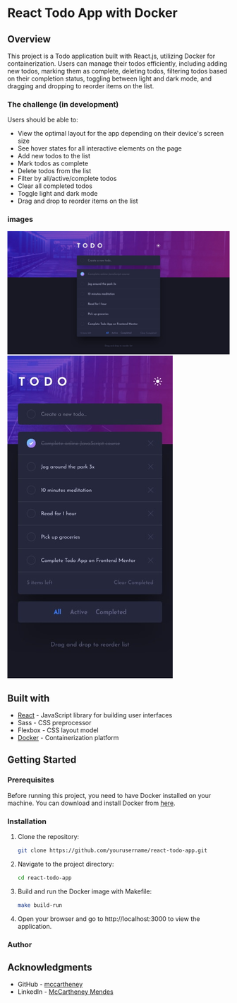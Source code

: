# React Todo App with Docker

## Overview

This project is a Todo application built with React.js, utilizing Docker for containerization. 
Users can manage their todos efficiently, including adding new todos, marking them as complete, deleting todos, filtering todos based on their completion status, toggling between light and dark mode, and dragging and dropping to reorder items on the list.

### The challenge (in development)


Users should be able to:

- View the optimal layout for the app depending on their device's screen size
- See hover states for all interactive elements on the page
- Add new todos to the list
- Mark todos as complete
- Delete todos from the list
- Filter by all/active/complete todos
- Clear all completed todos
- Toggle light and dark mode
- Drag and drop to reorder items on the list


### images

![](./design/desktop-design-dark.jpg)
![](./design/mobile-design-dark.jpg)

## Built with

- [React](https://reactjs.org/) - JavaScript library for building user interfaces
- Sass - CSS preprocessor
- Flexbox - CSS layout model
- [Docker](https://www.docker.com/) - Containerization platform

## Getting Started

### Prerequisites

Before running this project, you need to have Docker installed on your machine. You can download and install Docker from [here](https://www.docker.com/get-started).

### Installation

1. Clone the repository:

   ```sh
   git clone https://github.com/yourusername/react-todo-app.git
   ```

2. Navigate to the project directory:

   ```sh
   cd react-todo-app
   ```

3. Build and run the Docker image with Makefile:
   ```sh
   make build-run
   ```

4. Open your browser and go to http://localhost:3000 to view the application.

### Author

## Acknowledgments
- GitHub - [mccartheney](https://github.com/mccartheney)
- LinkedIn - [McCartheney Mendes](https://www.linkedin.com/in/mccartheney-mendes-892709292/)
